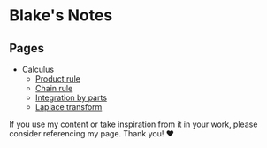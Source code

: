 # Blake's Notes

## Pages
* Calculus
    * [Product rule](pages/product_rule.md)
    * [Chain rule](pages/chain_rule.m)
    * [Integration by parts](pages/integration_by_parts.md)
    * [Laplace transform](pages/laplace_transform.md)

If you use my content or take inspiration from it in your work, please consider referencing my page. Thank you! ❤️